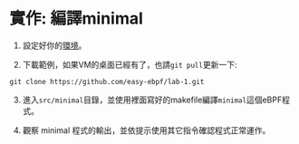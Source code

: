 # 實作: 編譯minimal

1. 設定好你的[環境](https://github.com/easy-ebpf/practice_vm)。

2. 下載範例，如果VM的桌面已經有了，也請`git pull`更新一下:
```shell
git clone https://github.com/easy-ebpf/lab-1.git
```

3. 進入`src/minimal`目錄，並使用裡面寫好的makefile編譯`minimal`這個eBPF程式。

4. 觀察 minimal 程式的輸出，並依提示使用其它指令確認程式正常運作。
